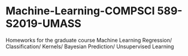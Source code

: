 # Machine-Learning-COMPSCI 589-S2019-UMASS
Homeworks for the graduate course Machine Learning
Regression/ Classification/ Kernels/ Bayesian Prediction/ Unsupervised Learning
